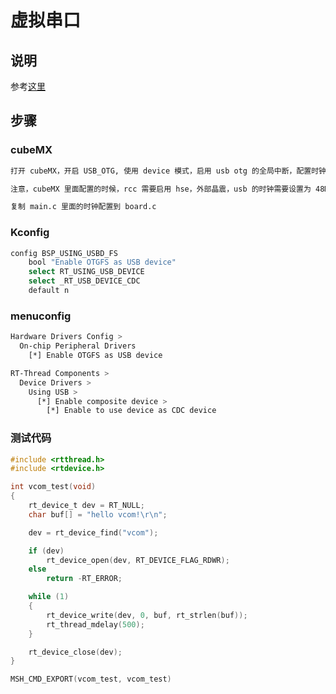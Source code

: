 # 虚拟串口

## 说明

参考[这里](https://mp.weixin.qq.com/s/s8R4zg5-5HjxA4ldt0_n8g)

## 步骤

### cubeMX

```sh
打开 cubeMX，开启 USB_OTG, 使用 device 模式，启用 usb otg 的全局中断，配置时钟，生成代码，复制到项目

注意，cubeMX 里面配置的时候，rcc 需要启用 hse，外部晶震，usb 的时钟需要设置为 48MHZ，我是 F411CEU6 的板

复制 main.c 里面的时钟配置到 board.c
```

### Kconfig

```sh
config BSP_USING_USBD_FS
    bool "Enable OTGFS as USB device"
    select RT_USING_USB_DEVICE
    select _RT_USB_DEVICE_CDC
    default n
```

### menuconfig

```sh
Hardware Drivers Config >
  On-chip Peripheral Drivers
    [*] Enable OTGFS as USB device

RT-Thread Components >
  Device Drivers >
    Using USB >
      [*] Enable composite device >
        [*] Enable to use device as CDC device
```

### 测试代码

```c
#include <rtthread.h>
#include <rtdevice.h>

int vcom_test(void)
{
    rt_device_t dev = RT_NULL;
    char buf[] = "hello vcom!\r\n";

    dev = rt_device_find("vcom");

    if (dev)
        rt_device_open(dev, RT_DEVICE_FLAG_RDWR);
    else
        return -RT_ERROR;

    while (1)
    {
        rt_device_write(dev, 0, buf, rt_strlen(buf));
        rt_thread_mdelay(500);
    }

    rt_device_close(dev);
}

MSH_CMD_EXPORT(vcom_test, vcom_test)
```
